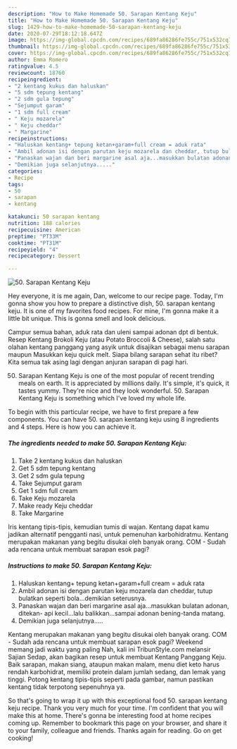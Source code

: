 ```yaml
---
description: "How to Make Homemade 50. Sarapan Kentang Keju"
title: "How to Make Homemade 50. Sarapan Kentang Keju"
slug: 1429-how-to-make-homemade-50-sarapan-kentang-keju
date: 2020-07-29T18:12:18.647Z
image: https://img-global.cpcdn.com/recipes/689fa86286fe755c/751x532cq70/50-sarapan-kentang-keju-foto-resep-utama.jpg
thumbnail: https://img-global.cpcdn.com/recipes/689fa86286fe755c/751x532cq70/50-sarapan-kentang-keju-foto-resep-utama.jpg
cover: https://img-global.cpcdn.com/recipes/689fa86286fe755c/751x532cq70/50-sarapan-kentang-keju-foto-resep-utama.jpg
author: Emma Romero
ratingvalue: 4.5
reviewcount: 18760
recipeingredient:
- "2 kentang kukus dan haluskan"
- "5 sdm tepung kentang"
- "2 sdm gula tepung"
- "Sejumput garam"
- "1 sdm full cream"
- " Keju mozarela"
- " Keju cheddar"
- " Margarine"
recipeinstructions:
- "Haluskan kentang+ tepung ketan+garam+full cream = aduk rata"
- "Ambil adonan isi dengan parutan keju mozarela dan cheddar, tutup bulatkan seperti bola...demikian seterusnya."
- "Panaskan wajan dan beri margarine asal aja...masukkan bulatan adonan, ditekan- api kecil...lalu balikkan...sampai adonan bening-tanda matang."
- "Demikian juga selanjutnya....."
categories:
- Recipe
tags:
- 50
- sarapan
- kentang

katakunci: 50 sarapan kentang 
nutrition: 188 calories
recipecuisine: American
preptime: "PT33M"
cooktime: "PT31M"
recipeyield: "4"
recipecategory: Dessert

---
```



![50. Sarapan Kentang Keju](https://img-global.cpcdn.com/recipes/689fa86286fe755c/751x532cq70/50-sarapan-kentang-keju-foto-resep-utama.jpg)

Hey everyone, it is me again, Dan, welcome to our recipe page. Today, I'm gonna show you how to prepare a distinctive dish, 50. sarapan kentang keju. It is one of my favorites food recipes. For mine, I'm gonna make it a little bit unique. This is gonna smell and look delicious.

Campur semua bahan, aduk rata dan uleni sampai adonan dpt di bentuk. Resep Kentang Brokoli Keju (atau Potato Broccoli &amp; Cheese), salah satu olahan kentang panggang yang asyik untuk disajikan sebagai menu sarapan maupun Masukkan keju quick melt. Siapa bilang sarapan sehat itu ribet? Kita semua tak asing lagi dengan anjuran sarapan di pagi hari.

50. Sarapan Kentang Keju is one of the most popular of recent trending meals on earth. It is appreciated by millions daily. It's simple, it's quick, it tastes yummy. They're nice and they look wonderful. 50. Sarapan Kentang Keju is something which I've loved my whole life.


To begin with this particular recipe, we have to first prepare a few components. You can have 50. sarapan kentang keju using 8 ingredients and 4 steps. Here is how you can achieve it.

<!--inarticleads1-->

##### The ingredients needed to make 50. Sarapan Kentang Keju:

1. Take 2 kentang kukus dan haluskan
1. Get 5 sdm tepung kentang
1. Get 2 sdm gula tepung
1. Take Sejumput garam
1. Get 1 sdm full cream
1. Take  Keju mozarela
1. Make ready  Keju cheddar
1. Take  Margarine


Iris kentang tipis-tipis, kemudian tumis di wajan. Kentang dapat kamu jadikan alternatif pengganti nasi, untuk pemenuhan karbohidratmu. Kentang merupakan makanan yang begitu disukai oleh banyak orang. COM - Sudah ada rencana untuk membuat sarapan esok pagi? 

<!--inarticleads2-->

##### Instructions to make 50. Sarapan Kentang Keju:

1. Haluskan kentang+ tepung ketan+garam+full cream = aduk rata
1. Ambil adonan isi dengan parutan keju mozarela dan cheddar, tutup bulatkan seperti bola...demikian seterusnya.
1. Panaskan wajan dan beri margarine asal aja...masukkan bulatan adonan, ditekan- api kecil...lalu balikkan...sampai adonan bening-tanda matang.
1. Demikian juga selanjutnya.....


Kentang merupakan makanan yang begitu disukai oleh banyak orang. COM - Sudah ada rencana untuk membuat sarapan esok pagi? Weekend memang jadi waktu yang paling Nah, kali ini TribunStyle.com melansir Sajian Sedap, akan bagikan resep untuk membuat Kentang Panggang Keju. Baik sarapan, makan siang, ataupun makan malam, menu diet keto harus rendah karbohidrat, memiliki protein dalam jumlah sedang, dan lemak yang tinggi. Potong kentang tipis-tipis seperti pada gambar, namun pastikan kentang tidak terpotong sepenuhnya ya. 

So that's going to wrap it up with this exceptional food 50. sarapan kentang keju recipe. Thank you very much for your time. I'm confident that you will make this at home. There's gonna be interesting food at home recipes coming up. Remember to bookmark this page on your browser, and share it to your family, colleague and friends. Thanks again for reading. Go on get cooking!
